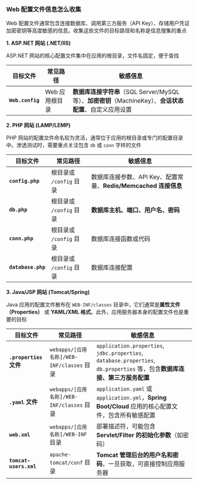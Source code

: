 ### Web 配置文件信息怎么收集

Web 配置文件通常包含连接数据库、调用第三方服务（API Key）、存储用户凭证加密密钥等高度敏感的信息。收集这些文件的目标路径和名称是信息搜集的重点

**1. ASP.NET 网站 (.NET/IIS)**

ASP.NET 网站的核心配置文件集中在应用的根目录，文件名固定，便于查找

| 目标文件         | 常见路径       | 敏感信息                                                     |
| ---------------- | -------------- | ------------------------------------------------------------ |
| **`Web.config`** | Web 应用根目录 | **数据库连接字符串**（SQL Server/MySQL 等）、**加密密钥**（MachineKey）、**会话状态配置**、自定义应用设置 |



**2. PHP 网站 (LAMP/LEMP)**

PHP 网站的配置文件命名较为灵活，通常位于应用的根目录或专门的配置目录中。渗透测试时，需要重点关注包含 `db` 或 `conn` 字样的文件

| 目标文件           | 常见路径                | 敏感信息                                                     |
| ------------------ | ----------------------- | ------------------------------------------------------------ |
| **`config.php`**   | 根目录或 `/config` 目录 | 数据库连接参数、API Key、配置常量、**Redis/Memcached 连接信息** |
| **`db.php`**       | 根目录或 `/config` 目录 | **数据库主机、端口、用户名、密码**                           |
| **`conn.php`**     | 根目录或 `/config` 目录 | 数据库连接函数或代码                                         |
| **`database.php`** | 根目录或 `/config` 目录 | 数据库连接配置                                               |



**3. Java/JSP 网站 (Tomcat/Spring)**

Java 应用的配置文件散布在 `WEB-INF/classes` 目录中，它们通常是**属性文件（Properties）** 或 **YAML/XML 格式**。此外，应用服务器本身的配置文件也是重要的目标

| 目标文件               | 常见路径                                  | 敏感信息                                                     |
| ---------------------- | ----------------------------------------- | ------------------------------------------------------------ |
| **`.properties` 文件** | `webapps/[应用名称]/WEB-INF/classes` 目录 | `application.properties`, `jdbc.properties`, `database.properties`, `db.properties` 等，包含**数据库连接、第三方服务配置** |
| **`.yaml` 文件**       | `webapps/[应用名称]/WEB-INF/classes` 目录 | `application.yaml` 或 `application.yml`，**Spring Boot/Cloud** 应用的核心配置文件，包含所有敏感配置 |
| **`web.xml`**          | `webapps/[应用名称]/WEB-INF` 目录         | 部署描述符，可能包含**Servlet/Filter 的初始化参数**（如密码） |
| **`tomcat-users.xml`** | `apache-tomcat/conf` 目录                 | **Tomcat 管理后台的用户名和密码**，一旦获取，可直接控制应用服务器 |